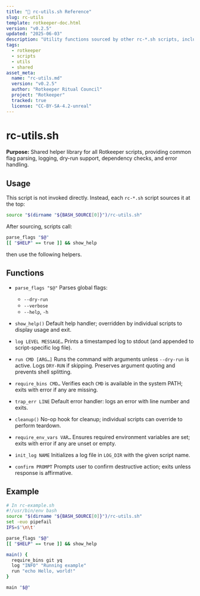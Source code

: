 ```yaml
---
title: "🧩 rc-utils.sh Reference"
slug: rc-utils
template: rotkeeper-doc.html
version: "v0.2.5"
updated: "2025-06-03"
description: "Utility functions sourced by other rc-*.sh scripts, including logging, error handling, and dependency checks."
tags:
  - rotkeeper
  - scripts
  - utils
  - shared
asset_meta:
  name: "rc-utils.md"
  version: "v0.2.5"
  author: "Rotkeeper Ritual Council"
  project: "Rotkeeper"
  tracked: true
  license: "CC-BY-SA-4.2-unreal"
---
```


# rc-utils.sh

**Purpose:** Shared helper library for all Rotkeeper scripts, providing common flag parsing, logging, dry-run support, dependency checks, and error handling.

## Usage

This script is not invoked directly. Instead, each `rc-*.sh` script sources it at the top:

```bash
source "$(dirname "${BASH_SOURCE[0]}")/rc-utils.sh"
```

After sourcing, scripts call:

```bash
parse_flags "$@"
[[ "$HELP" == true ]] && show_help
```

then use the following helpers.

## Functions

- `parse_flags "$@"`
  Parses global flags:
  - `--dry-run`
  - `--verbose`
  - `--help`, `-h`

- `show_help()`
  Default help handler; overridden by individual scripts to display usage and exit.

- `log LEVEL MESSAGE…`
  Prints a timestamped log to stdout (and appended to script-specific log file).

- `run CMD [ARG…]`
  Runs the command with arguments unless `--dry-run` is active. Logs `DRY-RUN` if skipping. Preserves argument quoting and prevents shell splitting.

- `require_bins CMD…`
  Verifies each `CMD` is available in the system PATH; exits with error if any are missing.

- `trap_err LINE`
  Default error handler: logs an error with line number and exits.

- `cleanup()`
  No-op hook for cleanup; individual scripts can override to perform teardown.

- `require_env_vars VAR…`
  Ensures required environment variables are set; exits with error if any are unset or empty.

- `init_log NAME`
  Initializes a log file in `LOG_DIR` with the given script name.

- `confirm PROMPT`
  Prompts user to confirm destructive action; exits unless response is affirmative.

## Example

```bash
# In rc-example.sh
#!/usr/bin/env bash
source "$(dirname "${BASH_SOURCE[0]}")/rc-utils.sh"
set -euo pipefail
IFS=$'\n\t'

parse_flags "$@"
[[ "$HELP" == true ]] && show_help

main() {
  require_bins git yq
  log "INFO" "Running example"
  run "echo Hello, world!"
}

main "$@"
```

<!-- 🎴 Limerick 1:
In the shadows of scripts all combined,
rc-utils keeps helpers aligned.
With flags parsed so neat,
Logs and runs compete,
And errors are neatly defined.
-->

<!-- 🎴 Limerick 2:
When each script needs a guiding hand,
rc-utils will take a bold stand.
It checks and it logs,
Guards against clogs,
And lights up the whole Rotkeeper land.
-->
